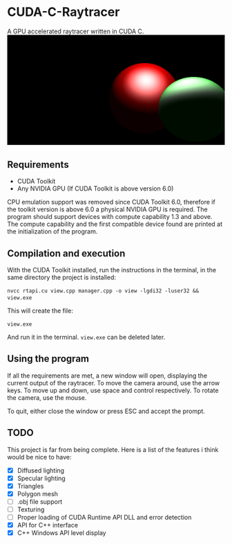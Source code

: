# CUDA-C-Raytracer
A GPU accelerated raytracer written in CUDA C.
![alt text](https://github.com/SygyzyH/CUDA-C-Raytracer/blob/main/res/Thumbnail.PNG?raw=true)

## Requirements
- CUDA Toolkit
- Any NVIDIA GPU (If CUDA Toolkit is above version 6.0)

CPU emulation support was removed since CUDA Toolkit 6.0, therefore if the toolkit version is above 6.0 a physical NVIDIA GPU is required. The program should support devices with compute capability 1.3 and above. The compute capability and the first compatible device found are printed at the initialization of the program. 

## Compilation and execution
With the CUDA Toolkit installed, run the instructions in the terminal, in the same directory the project is installed:
```
nvcc rtapi.cu view.cpp manager.cpp -o view -lgdi32 -luser32 && view.exe
```
This will create the file:
```
view.exe
```
And run it in the terminal.
```view.exe``` can be deleted later.

## Using the program
If all the requirements are met, a new window will open, displaying the current output of the raytracer.
To move the camera around, use the arrow keys. To move up and down, use space and control respectively.
To rotate the camera, use the mouse.

To quit, either close the window or press ESC and accept the prompt.

## TODO
This project is far from being complete. Here is a list of the features i think would be nice to have:
- [X] Diffused lighting
- [X] Specular lighting
- [X] Triangles
- [X] Polygon mesh
- [ ] .obj file support
- [ ] Texturing
- [ ] Proper loading of CUDA Runtime API DLL and error detection
- [X] API for C++ interface
- [X] C++ Windows API level display
